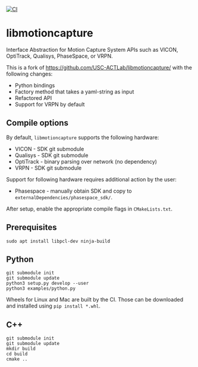 [![CI](https://github.com/IMRCLab/libmotioncapture/actions/workflows/CI.yml/badge.svg)](https://github.com/IMRCLab/libmotioncapture/actions/workflows/CI.yml)

# libmotioncapture
Interface Abstraction for Motion Capture System APIs such as VICON, OptiTrack, Qualisys, PhaseSpace, or VRPN.

This is a fork of https://github.com/USC-ACTLab/libmotioncapture/ with the following changes:

- Python bindings
- Factory method that takes a yaml-string as input
- Refactored API
- Support for VRPN by default

## Compile options
By default, `libmotioncapture` supports the following hardware:

- VICON - SDK git submodule
- Qualisys - SDK git submodule
- OptiTrack - binary parsing over network (no dependency)
- VRPN - SDK git submodule

Support for following hardware requires additional action by the user:

- Phasespace - manually obtain SDK and copy to `externalDependencies/phasespace_sdk/`.

After setup, enable the appropriate compile flags in `CMakeLists.txt`.

## Prerequisites

```
sudo apt install libpcl-dev ninja-build
```

## Python

```
git submodule init
git submodule update
python3 setup.py develop --user
python3 examples/python.py
```

Wheels for Linux and Mac are built by the CI. Those can be downloaded and installed using `pip install *.whl`.

## C++

```
git submodule init
git submodule update
mkdir build
cd build
cmake ..
```